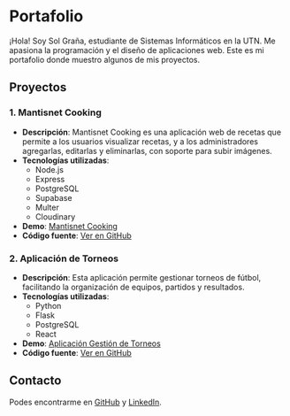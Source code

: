 # Portafolio

¡Hola! Soy Sol Graña, estudiante de Sistemas Informáticos en la UTN. Me apasiona la programación y el diseño de aplicaciones web. Este es mi portafolio donde muestro algunos de mis proyectos.

## Proyectos

### 1. Mantisnet Cooking
- **Descripción**: Mantisnet Cooking es una aplicación web de recetas que permite a los usuarios visualizar recetas, y a los administradores agregarlas, editarlas y eliminarlas, con soporte para subir imágenes.
- **Tecnologías utilizadas**:
  - Node.js
  - Express
  - PostgreSQL
  - Supabase
  - Multer
  - Cloudinary
- **Demo**: [Mantisnet Cooking](https://mantisnet-cooking-1.onrender.com/)
- **Código fuente**: [Ver en GitHub](https://github.com/solGrana/Mantisnet-Cooking.git)

### 2. Aplicación de Torneos
- **Descripción**: Esta aplicación permite gestionar torneos de fútbol, facilitando la organización de equipos, partidos y resultados.
- **Tecnologías utilizadas**:
  - Python
  - Flask
  - PostgreSQL
  - React
- **Demo**: [Aplicación Gestión de Torneos](https://link-a-la-aplicacion-de-torneos)
- **Código fuente**: [Ver en GitHub](https://github.com/tu-usuario-github/aplicacion-torneos)

## Contacto
Podes encontrarme en [GitHub](https://github.com/solGrana) y [LinkedIn](https://in/maria-sol-graña).
